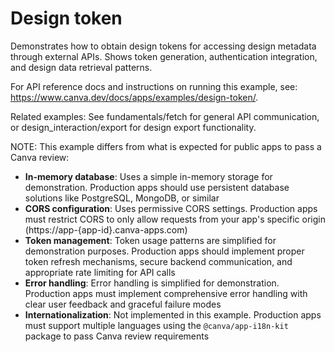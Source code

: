 # Design token

Demonstrates how to obtain design tokens for accessing design metadata through external APIs. Shows token generation, authentication integration, and design data retrieval patterns.

For API reference docs and instructions on running this example, see: https://www.canva.dev/docs/apps/examples/design-token/.

Related examples: See fundamentals/fetch for general API communication, or design_interaction/export for design export functionality.

NOTE: This example differs from what is expected for public apps to pass a Canva review:

- **In-memory database**: Uses a simple in-memory storage for demonstration. Production apps should use persistent database solutions like PostgreSQL, MongoDB, or similar
- **CORS configuration**: Uses permissive CORS settings. Production apps must restrict CORS to only allow requests from your app's specific origin (https://app-{app-id}.canva-apps.com)
- **Token management**: Token usage patterns are simplified for demonstration purposes. Production apps should implement proper token refresh mechanisms, secure backend communication, and appropriate rate limiting for API calls
- **Error handling**: Error handling is simplified for demonstration. Production apps must implement comprehensive error handling with clear user feedback and graceful failure modes
- **Internationalization**: Not implemented in this example. Production apps must support multiple languages using the `@canva/app-i18n-kit` package to pass Canva review requirements
